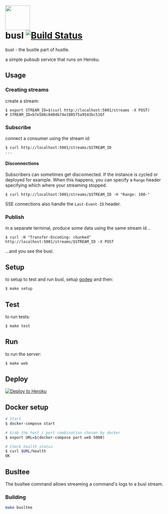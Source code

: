 # <img src="https://i.cloudup.com/WSKggRp4ZX.svg" width=78 /> <br/> busl [![Build Status](https://travis-ci.org/heroku/busl.svg?branch=master)](https://travis-ci.org/heroku/busl)


busl - the bustle part of hustle.

a simple pubsub service that runs on Heroku.

## Usage

### Creating streams

create a stream:

```
$ export STREAM_ID=$(curl http://localhost:5001/streams -X POST)
# STREAM_ID=b7e586c8404b74e1805f5a9543bc516f
```

### Subscribe

connect a consumer using the stream id:

```
$ curl http://localhost:5001/streams/$STREAM_ID
...
```

#### Disconnections

Subscribers can sometimes get disconnected. If the instance is cycled or deployed for example.
When this happens, you can specify a `Range` header specifying which where your streaming stopped.

```
$ curl http://localhost:5001/streams/$STREAM_ID -H "Range: 100-"
```

SSE connections also handle the `Last-Event-ID` header.


### Publish
in a separate terminal, produce some data using the same stream id...

```
$ curl -H "Transfer-Encoding: chunked" http://localhost:5001/streams/$STREAM_ID -X POST
```

...and you see the busl.

## Setup

to setup to test and run busl, setup [godep](http://godoc.org/github.com/tools/godep)
and then:

```sh
$ make setup
```

## Test

to run tests:

```sh
$ make test
```

## Run

to run the server:

```sh
$ make web
```

## Deploy

[![Deploy to Heroku](https://www.herokucdn.com/deploy/button.png)](https://heroku.com/deploy)

## Docker setup

```sh
# Start
$ docker-compose start

# Grab the host / port combination chosen by docker
$ export URL=$(docker-compose port web 5000)

# Check health status
$ curl $URL/health
OK
```

## Busltee

The busltee command allows streaming a command's logs to a busl stream.

### Building

```sh
make busltee
```

